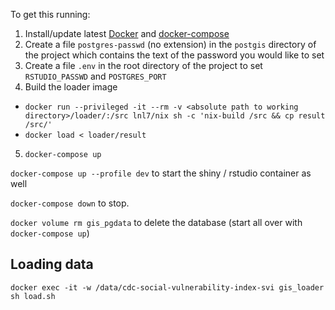 To get this running:

1. Install/update latest [Docker](https://www.docker.com/get-started) and [docker-compose](https://docs.docker.com/compose/install/)
2. Create a file `postgres-passwd` (no extension) in the `postgis` directory of the project which contains
the text of the password you would like to set
3. Create a file `.env` in the root directory of the project to set `RSTUDIO_PASSWD` and `POSTGRES_PORT`
4. Build the loader image
  - `docker run --privileged -it --rm -v <absolute path to working directory>/loader/:/src lnl7/nix sh -c 'nix-build /src && cp result /src/'`
  - `docker load < loader/result`
5. `docker-compose up`

`docker-compose up --profile dev` to start the shiny / rstudio container as well

`docker-compose down` to stop.

`docker volume rm gis_pgdata` to delete the database (start all over with `docker-compose up`)

## Loading data
`docker exec -it -w /data/cdc-social-vulnerability-index-svi gis_loader sh load.sh`
